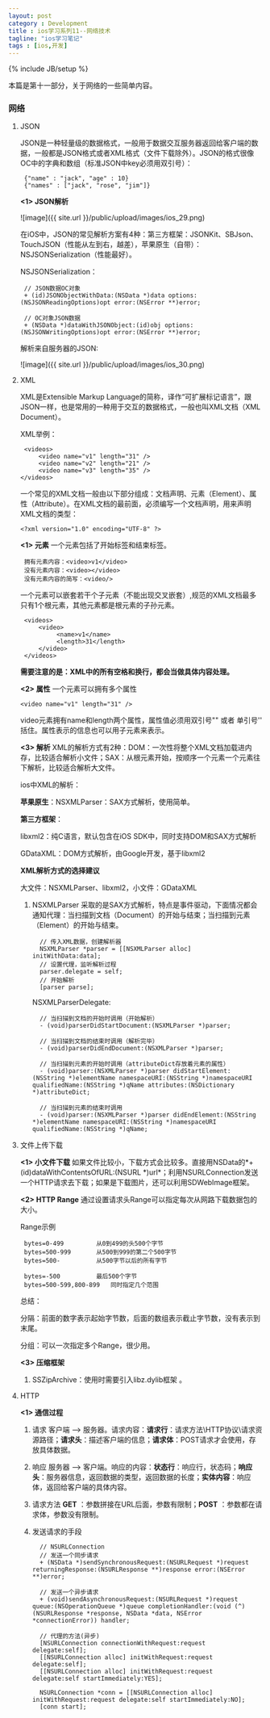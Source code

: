```yaml
---
layout: post
category : Development
title : ios学习系列11--网络技术
tagline: "ios学习笔记"
tags : [ios,开发]
---
```

{% include JB/setup %}

本篇是第十一部分，关于网络的一些简单内容。

### 网络

1. JSON

   JSON是一种轻量级的数据格式，一般用于数据交互服务器返回给客户端的数据，一般都是JSON格式或者XML格式（文件下载除外）。JSON的格式很像OC中的字典和数组（标准JSON中key必须用双引号）：
   
		{"name" : "jack", "age" : 10}
		{"names" : ["jack", "rose", "jim"]}

   **<1> JSON解析** 
   
   ![image]({{ site.url }}/public/upload/images/ios_29.png)
   
   在iOS中，JSON的常见解析方案有4种：第三方框架：JSONKit、SBJson、TouchJSON（性能从左到右，越差），苹果原生（自带）：NSJSONSerialization（性能最好）。
 
   NSJSONSerialization：
   
		// JSON数据OC对象
		+ (id)JSONObjectWithData:(NSData *)data options:(NSJSONReadingOptions)opt error:(NSError **)error;
		
		// OC对象JSON数据 
		+ (NSData *)dataWithJSONObject:(id)obj options:(NSJSONWritingOptions)opt error:(NSError **)error;

   解析来自服务器的JSON:
   
   ![image]({{ site.url }}/public/upload/images/ios_30.png)
   
2. XML

   XML是Extensible Markup Language的简称，译作“可扩展标记语言”，跟JSON一样，也是常用的一种用于交互的数据格式，一般也叫XML文档（XML Document）。
   
   XML举例：
   
		<videos>
		    <video name="v1" length="31" />
		    <video name="v2" length="21" />
		    <video name="v3" length="35" />
       </videos>

   一个常见的XML文档一般由以下部分组成：文档声明、元素（Element）、属性（Attribute）。在XML文档的最前面，必须编写一个文档声明，用来声明XML文档的类型：
   
       <?xml version="1.0" encoding="UTF-8" ?>

   **<1> 元素** 一个元素包括了开始标签和结束标签。
   
		拥有元素内容：<video>v1</video>
		没有元素内容：<video></video>
		没有元素内容的简写：<video/> 

   一个元素可以嵌套若干个子元素（不能出现交叉嵌套）,规范的XML文档最多只有1个根元素，其他元素都是根元素的子孙元素。

		<videos>
		    <video>
		         <name>v1</name>
		         <length>31</length>
		    </video>
		</videos>

   **需要注意的是：XML中的所有空格和换行，都会当做具体内容处理。**

   **<2> 属性** 一个元素可以拥有多个属性
   
       <video name="v1" length="31" />
 
   video元素拥有name和length两个属性，属性值必须用双引号"" 或者 单引号'' 括住。属性表示的信息也可以用子元素来表示。

   **<3> 解析** XML的解析方式有2种：DOM：一次性将整个XML文档加载进内存，比较适合解析小文件；SAX：从根元素开始，按顺序一个元素一个元素往下解析，比较适合解析大文件。
   
   ios中XML的解析：
   
   **苹果原生**：NSXMLParser：SAX方式解析，使用简单。
   
   **第三方框架**：
   
   libxml2：纯C语言，默认包含在iOS SDK中，同时支持DOM和SAX方式解析
   
   GDataXML：DOM方式解析，由Google开发，基于libxml2
   
   **XML解析方式的选择建议**
   
   大文件：NSXMLParser、libxml2，小文件：GDataXML

   1. NSXMLParser 采取的是SAX方式解析，特点是事件驱动，下面情况都会通知代理：当扫描到文档（Document）的开始与结束；当扫描到元素（Element）的开始与结束。


			// 传入XML数据，创建解析器
			NSXMLParser *parser = [[NSXMLParser alloc] initWithData:data];
			// 设置代理，监听解析过程
			parser.delegate = self;
			// 开始解析
			[parser parse];
 
      NSXMLParserDelegate:
   
			// 当扫描到文档的开始时调用（开始解析）
			- (void)parserDidStartDocument:(NSXMLParser *)parser;
			
			// 当扫描到文档的结束时调用（解析完毕）
			- (void)parserDidEndDocument:(NSXMLParser *)parser;
			
			// 当扫描到元素的开始时调用（attributeDict存放着元素的属性）
			- (void)parser:(NSXMLParser *)parser didStartElement:(NSString *)elementName namespaceURI:(NSString *)namespaceURI qualifiedName:(NSString *)qName attributes:(NSDictionary *)attributeDict;
			
			// 当扫描到元素的结束时调用
			- (void)parser:(NSXMLParser *)parser didEndElement:(NSString *)elementName namespaceURI:(NSString *)namespaceURI qualifiedName:(NSString *)qName;

3. 文件上传下载

   **<1> 小文件下载** 如果文件比较小，下载方式会比较多。直接用NSData的*+ (id)dataWithContentsOfURL:(NSURL \*)url*；利用NSURLConnection发送一个HTTP请求去下载；如果是下载图片，还可以利用SDWebImage框架。

   **<2> HTTP Range** 通过设置请求头Range可以指定每次从网路下载数据包的大小。
   
   Range示例
   
		bytes=0-499			从0到499的头500个字节
		bytes=500-999		从500到999的第二个500字节
		bytes=500-			从500字节以后的所有字节
		
		bytes=-500			最后500个字节
		bytes=500-599,800-899	同时指定几个范围

   总结：
   
   分隔：前面的数字表示起始字节数，后面的数组表示截止字节数，没有表示到末尾。
   
   分组：可以一次指定多个Range，很少用。

   **<3> 压缩框架**
   
   1. SSZipArchive：使用时需要引入libz.dylib框架 。
   
4. HTTP

   **<1> 通信过程**
   
   1. 请求 客户端 --> 服务器。请求内容：**请求行**：请求方法\HTTP协议\请求资源路径；**请求头**：描述客户端的信息；**请求体**：POST请求才会使用，存放具体数据。
   2. 响应 服务器 --> 客户端。响应的内容：**状态行**：响应行，状态码；**响应头**：服务器信息，返回数据的类型，返回数据的长度；**实体内容**：响应体，返回给客户端的具体内容。
   3. 请求方法 **GET** ：参数拼接在URL后面，参数有限制；**POST** ：参数都在请求体，参数没有限制。
   4. 发送请求的手段
   
			// NSURLConnection
			// 发送一个同步请求
			+ (NSData *)sendSynchronousRequest:(NSURLRequest *)request returningResponse:(NSURLResponse **)response error:(NSError **)error;
			
			// 发送一个异步请求
			+ (void)sendAsynchronousRequest:(NSURLRequest *)request queue:(NSOperationQueue *)queue completionHandler:(void (^)(NSURLResponse *response, NSData *data, NSError *connectionError)) handler;
			
			// 代理的方法(异步)
			[NSURLConnection connectionWithRequest:request delegate:self];
			[[NSURLConnection alloc] initWithRequest:request delegate:self];
			[[NSURLConnection alloc] initWithRequest:request delegate:self startImmediately:YES];
			
			NSURLConnection *conn = [[NSURLConnection alloc] initWithRequest:request delegate:self startImmediately:NO];
			[conn start];
